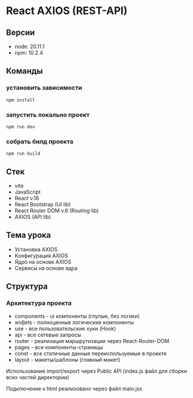 # React AXIOS (REST-API)

## Версии

- node: 20.11.1
- npm: 10.2.4

## Команды

### установить зависимости

```
npm install
```

### запустить локально проект

```
npm run dev
```

### собрать билд проекта

```
npm run build
```

## Стек

- vite
- JavaScript
- React v.18
- React Bootstrap (UI lib)
- React Router DOM v.6 (Routing lib)
- AXIOS (API lib)

## Тема урока

- Установка AXIOS
- Конфигурация AXIOS
- Ядро на основе AXIOS
- Сервисы на основе ядра

## Структура

### Архитектура проекта

- components - ui компоненты (глупые, без логики)
- widjets - полноценные логические компоненты
- use - все пользовательские хуки (Hook)
- api - все сетевые запросы
- router - реализация маршрутизации через React-Router-DOM
- pages - все компоненты-страницы
- const - все статичные данные переиспользуемые в проекте
- layout - макеты/шаблоны (главный макет)

Использование import/export через Public API (index.js файл для сборки всех частей директории)

Подключение к html реализовано через файл main.jsx
